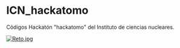 # ICN_hackatomo
Códigos Hackatón "hackatomo" del Instituto de ciencias nucleares.  

[![Reto.jpg](https://i.postimg.cc/mZFjFGTB/Reto.jpg)](https://postimg.cc/MXqVhNcF)
